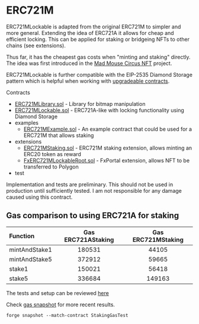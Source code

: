 # ERC721M

ERC721MLockable is adapted from the original ERC721M to simpler and more general.
Extending the idea of ERC721A it allows for cheap and efficient locking.
This can be applied for staking or bridgeing NFTs to other chains (see extensions).

Thus far, it has the cheapest gas costs when "minting and staking" directly.
The idea was first introduced in the [Mad Mouse Circus NFT](https://etherscan.io/address/0x3ad30c5e2985e960e89f4a28efc91ba73e104b77#code) project.

ERC721MLockable is further compatible with the EIP-2535 Diamond Storage pattern
which is helpful when working with [upgradeable contracts](https://github.com/0xPhaze/UDS).

Contracts
- [ERC721MLibrary.sol](./src/ERC721MLibrary.sol) - Library for bitmap manipulation
- [ERC721MLockable.sol](./src/ERC721MLockable.sol) - ERC721A-like with locking functionality using Diamond Storage
- examples
  -   [ERC721MExample.sol](./src/example/ERC721MExample.sol) - An example contract that could be used for a ERC721M that allows staking
- extensions
   -  [ERC721MStaking.sol](./src/extensions/ERC721MStaking.sol) - ERC721M staking extension, allows minting an ERC20 token as reward
   -  [FxERC721MLockableRoot.sol](./src/extensions/FxERC721MLockableRoot.sol) - FxPortal extension, allows NFT to be transferred to Polygon
- test

Implementation and tests are preliminary.
This should not be used in production until sufficiently tested.
I am not responsible for any damage caused using this contract.

## Gas comparison to using ERC721A for staking

| Function      | Gas ERC721AStaking | Gas ERC721MStaking |
| :------------ | :----------------: | :----------------: |
| mintAndStake1 |       180531       |       44105        |
| mintAndStake5 |       372912       |       59665        |
| stake1        |       150021       |       56418        |
| stake5        |       336684       |       149163       |

The tests and setup can be reviewed [here](./src/test/StakingGasTest.sol)

Check [gas snapshot](.gas-snapshot) for more recent results.

```
forge snapshot --match-contract StakingGasTest
```
